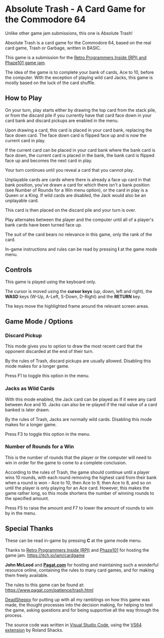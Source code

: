 # Absolute Trash - A Card Game for the Commodore 64

Unlike other game jam submissions, this one is Absolute Trash!

Absolute Trash is a card game for the Commodore 64, based on the real card game, Trash or Garbage, written in BASIC.

This game is a submission for the [Retro Programmers Inside (RPI) and Phaze101 game jam](https://itch.io/jam/cardgame).

The idea of the game is to complete your bank of cards, Ace to 10, before the computer. With the exception of playing wild card Jacks, this game is mostly based on the luck of the card shuffle.


## How to Play

On your turn, play starts either by drawing the top card from the stack pile, or from the discard pile if you currently have that card face down in your card bank and discard pickups are enabled in the menu.

Upon drawing a card, this card is placed in your card bank, replacing the face down card. The face down card is flipped face up and is now the current card in play.

If the current card can be placed in your card bank where the bank card is face down, the current card is placed in the bank, the bank card is flipped face up and becomes the next card in play.

Your turn continues until you reveal a card that you cannot play.

Unplayable cards are cards where there is already a face up card in that bank position, you've drawn a card for which there isn't a bank position (see Number of Rounds for a Win menu option), or the card in play is a Queen or a King. If wild cards are disabled, the Jack would also be an unplayable card.

This card is then placed on the discard pile and your turn is over.

Play alternates between the player and the computer until all of a player's bank cards have been turned face up.

The suit of the card bears no relevance in this game, only the rank of the card.

In-game instructions and rules can be read by pressing **I** at the game mode menu.


## Controls

This game is played using the keyboard only.

The cursor is moved using the **cursor keys** (up, down, left and right), the **WASD** keys (W-Up, A-Left, S-Down, D-Right) and the **RETURN** key.

The keys move the highlighted frame around the relevant screen areas.


## Game Mode / Options
### Discard Pickup

This mode gives you to option to draw the most recent card that the opponent discarded at the end of their turn.

By the rules of Trash, discard pickups are usually allowed. Disabling this mode makes for a longer game.

Press F1 to toggle this option in the menu.


### Jacks as Wild Cards

With this mode enabled, the Jack card can be played as if it were any card between Ace and 10. Jacks can also be re-played if the real value of a card banked is later drawn.

By the rules of Trash, Jacks are normally wild cards. Disabling this mode makes for a longer game.

Press F3 to toggle this option in the menu.


### Number of Rounds for a Win

This is the number of rounds that the player or the computer will need to win in order for the game to come to a complete conclusion.

According to the rules of Trash, the game should continue until a player wins 10 rounds, with each round removing the highest card from their bank when a round is won - Ace to 10, then Ace to 9, then Ace to 8, and so on until the player is only playing for an Ace card. However, this makes the game rather long, so this mode shortens the number of winning rounds to the specified amount.

Press F5 to raise the amount and F7 to lower the amount of rounds to win by in the menu.


## Special Thanks

These can be read in-game by pressing **C** at the game mode menu.

Thanks to [Retro Programmers Inside (RPI)](https://rpinside.itch.io/) and [Phaze101](https://twitch.tv/Phaze1o1) for hosting the game jam.
https://itch.io/jam/cardgame

**John McLeod** and [**Pagat.com**](https://www.pagat.com) for hosting and maintaining such a wonderful resource online, containing the rules to many card games, and for making them freely available.

The rules to this game can be found at: https://www.pagat.com/patience/trash.html

[DeadSheppy](https://twitch.tv/DeadSheppy) for putting up with all my ramblings on how this game was made, the thought processes into the decision making, for helping to test the game, asking questions and for being supportive all the way through the process.

The source code was written in [Visual Studio Code](https://code.visualstudio.com/), using the [VS64 extension](https://github.com/rolandshacks/vs64) by Roland Shacks.


